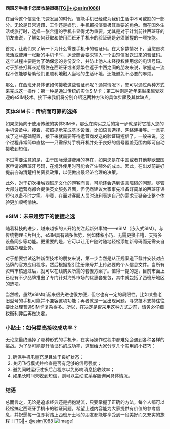 **西班牙手機卡怎麽收驗證碼[[TG💪+ @esim1088](https://t.me/s/esim1088)]**

在当今这个信息化飞速发展的时代，智能手机已经成为我们生活中不可或缺的一部分。无论是日常通讯、工作还是娱乐，手机都扮演着极其重要的角色。而在国外生活或旅行时，选择一张合适的手机卡显得尤为重要。尤其是对于计划前往西班牙的朋友来说，了解如何获取和使用西班牙手机卡的验证码是必须掌握的一项技能。

首先，让我们来了解一下为什么需要手机卡的验证码。在大多数情况下，当您首次激活或使用一张新的手机卡时，运营商会要求输入一个由短信发送过来的验证码。这个过程主要是为了确保您的身份安全，并防止他人未经授权使用您的电话号码。对于那些打算长期居住在西班牙或者频繁往返于中西之间的朋友来说，掌握这一流程不仅能够帮助他们更顺利地融入当地的生活环境，还能避免不必要的麻烦。

那么，在西班牙具体该如何接收这些验证码呢？通常情况下，您可以通过两种方式来完成这一操作：第一种是通过传统的实体SIM卡；第二种则是近年来越来越受欢迎的eSIM技术。接下来我们将分别介绍这两种方法的具体步骤及其优缺点。

### 实体SIM卡：传统而可靠的选择

如果您倾向于使用传统的实体SIM卡，那么在购买之后的第一步就是将它插入您的手机设备中。接着，按照提示完成基本设置，比如语言选择、网络连接等。一旦完成了这些基础配置，接下来就需要等待运营商发送的验证码短信了。一般来说，这个过程非常简单直接——只需保持手机开机并处于良好的信号覆盖范围内即可自动接收到短信。

不过需要注意的是，由于国际漫游费用的存在，如果您是在中国或者其他非欧盟国家申请的西班牙号码，在境外使用时可能会产生额外的成本。因此，在出发前最好提前咨询清楚相关资费政策，以便做出最经济合理的决策。

此外，对于初次接触西班牙文化的游客而言，可能还会遇到语言障碍的问题。尽管大部分运营商都会提供英文服务界面，但仍然建议大家事先准备好简单的西班牙语短句以备不时之需。毕竟，在面对客服人员时流利表达自己的需求无疑会让整个体验更加顺畅愉快。

### eSIM：未来趋势下的便捷之选

随着科技的进步，越来越多的人开始关注起新兴事物——eSIM（嵌入式SIM）。与传统物理卡片相比，eSIM具有诸多优势，例如体积小巧、无需更换卡槽、支持多设备同步等功能。更重要的是，它可以让用户随时随地轻松添加新号码而无需亲自到店办理业务。

对于想要尝试这种新型技术的朋友来说，第一步当然是从正规渠道下载并安装对应品牌的官方应用程序。然后根据指引注册账号并上传必要的个人信息文件。当所有资料审核通过后，就可以在线购买所需的套餐方案了。值得一提的是，目前市面上已经有不少品牌推出了专门针对海外市场的优惠套餐包，其中就包括了西班牙地区的选项。

当然啦，虽然eSIM听起来很先进也很方便，但它也有一定的局限性。比如某些老旧型号的手机可能并不兼容这项功能；再者就是一旦出现问题，寻求技术支持往往要比处理普通SIM卡复杂得多。所以，在决定是否采用这种方式之前，请务必仔细权衡利弊后再做决定。

### 小贴士：如何提高接收成功率？

无论您最终选择了哪种形式的手机卡，在实际操作过程中都难免会遇到各种各样的挑战。为了尽可能提升验证码的成功率，这里给大家分享几个实用的小技巧：

1. 确保手机电量充足且处于良好状态；
2. 关闭飞行模式并检查是否有足够的信号强度；
3. 避免同时运行过多后台程序以免影响消息接收效率；
4. 如果长时间未收到短信，则可以主动联系客服询问具体情况。

### 结语

总而言之，无论是追求经典还是拥抱潮流，只要掌握了正确的方法，每个人都可以轻松搞定西班牙手机卡的验证问题。希望上述内容能为大家提供有价值的参考信息，并祝愿每一位即将踏上西班牙土地的朋友都能够享受到一段美好而又充实的旅程！[[TG💪+ @esim1088](https://t.me/s/esim1088) ![Image](https://i.postimg.cc/4NQfJmqS/Snipaste-2025-05-13-00-14-12.png)]
